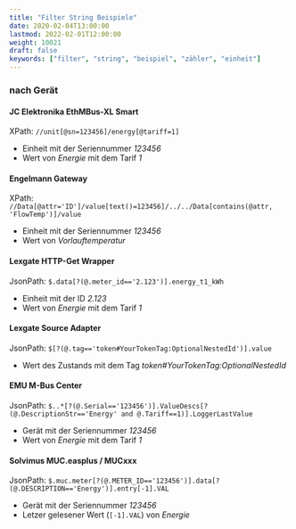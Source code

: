 ```yaml
---
title: "Filter String Beispiele"
date: 2020-02-04T13:00:00
lastmod: 2022-02-01T12:00:00
weight: 10021
draft: false
keywords: ["filter", "string", "beispiel", "zähler", "einheit"]
---
```


### nach Gerät

#### JC Elektronika EthMBus-XL Smart

XPath: `//unit[@sn=123456]/energy[@tariff=1]`

* Einheit mit der Seriennummer *123456*
* Wert von *Energie* mit dem Tarif *1*

#### Engelmann Gateway

XPath: `//Data[@attr='ID']/value[text()=123456]/../../Data[contains(@attr, 'FlowTemp')]/value`

* Einheit mit der Seriennummer *123456*
* Wert von *Vorlauftemperatur*

#### Lexgate HTTP-Get Wrapper

JsonPath: `$.data[?(@.meter_id=='2.123')].energy_t1_kWh`
* Einheit mit der ID *2.123*
* Wert von *Energie* mit dem Tarif *1*

#### Lexgate Source Adapter

JsonPath: `$[?(@.tag=='token#YourTokenTag:OptionalNestedId')].value`
* Wert des Zustands mit dem Tag *token#YourTokenTag:OptionalNestedId*

#### EMU M-Bus Center

JsonPath: `$..*[?(@.Serial=='123456')].ValueDescs[?(@.DescriptionStr=='Energy' and @.Tariff==1)].LoggerLastValue`

* Gerät mit der Seriennummer *123456*
* Wert von *Energie* mit dem Tarif *1*

#### Solvimus MUC.easplus / MUCxxx

JsonPath: `$.muc.meter[?(@.METER_ID=='123456')].data[?(@.DESCRIPTION=='Energy')].entry[-1].VAL`
* Gerät mit der Seriennummer *123456*
* Letzer gelesener Wert (`[-1].VAL`) von *Energie*
